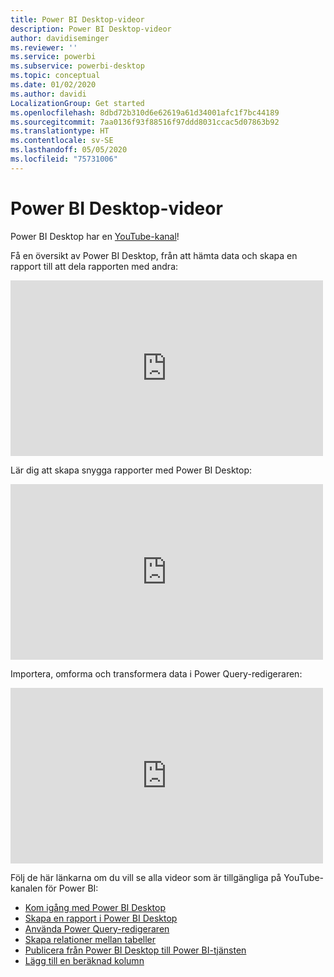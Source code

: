 ```yaml
---
title: Power BI Desktop-videor
description: Power BI Desktop-videor
author: davidiseminger
ms.reviewer: ''
ms.service: powerbi
ms.subservice: powerbi-desktop
ms.topic: conceptual
ms.date: 01/02/2020
ms.author: davidi
LocalizationGroup: Get started
ms.openlocfilehash: 8dbd72b310d6e62619a61d34001afc1f7bc44189
ms.sourcegitcommit: 7aa0136f93f88516f97ddd8031ccac5d07863b92
ms.translationtype: HT
ms.contentlocale: sv-SE
ms.lasthandoff: 05/05/2020
ms.locfileid: "75731006"
---
```

# <a name="power-bi-desktop-videos"></a>Power BI Desktop-videor

Power BI Desktop har en [YouTube-kanal](https://www.youtube.com/playlist?list=PL1N57mwBHtN2q1WbU5O29rrn_A0lkVv9p)!

Få en översikt av Power BI Desktop, från att hämta data och skapa en rapport till att dela rapporten med andra: 

<iframe width="500" height="281" src="https://www.youtube.com/embed/Qgam9M8I0xA" frameborder="0" allowfullscreen></iframe>

Lär dig att skapa snygga rapporter med Power BI Desktop:

<iframe width="500" height="281" src="https://www.youtube.com/embed/IMAsitQ2cAc" frameborder="0" allowfullscreen></iframe> 

Importera, omforma och transformera data i Power Query-redigeraren:

<iframe width="500" height="281" src="https://www.youtube.com/embed/ByIUx-HmQbw" frameborder="0" allowfullscreen></iframe> 

Följ de här länkarna om du vill se alla videor som är tillgängliga på YouTube-kanalen för Power BI:

- [Kom igång med Power BI Desktop](https://www.youtube.com/watch?v=Qgam9M8I0xA)
- [Skapa en rapport i Power BI Desktop](https://www.youtube.com/watch?v=IMAsitQ2cAc)
- [Använda Power Query-redigeraren](https://www.youtube.com/watch?v=ByIUx-HmQbw)
- [Skapa relationer mellan tabeller](https://www.youtube.com/watch?v=fVW4MCr0APA)
- [Publicera från Power BI Desktop till Power BI-tjänsten](https://www.youtube.com/watch?v=ObwsFdC9e94)
- [Lägg till en beräknad kolumn](https://www.youtube.com/watch?v=62mLfiNcqVM)
